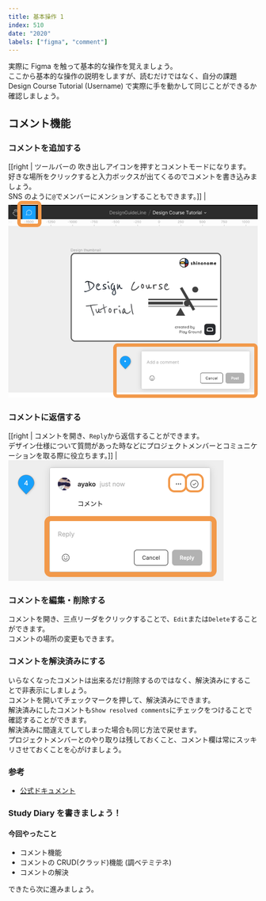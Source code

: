 ```yaml
---
title: 基本操作 1
index: 510
date: "2020"
labels: ["figma", "comment"]
---
```


実際に Figma を触って基本的な操作を覚えましょう。  
ここから基本的な操作の説明をしますが、読むだけではなく、自分の課題 Design Course Tutorial (Username) で実際に手を動かして同じことができるか確認しましょう。

## コメント機能

### コメントを追加する

[[right | ツールバーの 吹き出しアイコンを押すとコメントモードになります。<br/>好きな場所をクリックすると入力ボックスが出てくるのでコメントを書き込みましょう。<br/>SNS のように`@`でメンバーにメンションすることもできます。]]
| ![comment](img/comment.png)

### コメントに返信する

[[right | コメントを開き、`Reply`から返信することができます。<br/>デザイン仕様について質問があった時などにプロジェクトメンバーとコミュニケーションを取る際に役立ちます。]]
| ![comment](img/rep-edit-res.png)

### コメントを編集・削除する

コメントを開き、三点リーダをクリックすることで、`Edit`または`Delete`することができます。  
コメントの場所の変更もできます。

### コメントを解決済みにする

いらなくなったコメントは出来るだけ削除するのではなく、解決済みにすることで非表示にしましょう。  
コメントを開いてチェックマークを押して、解決済みにできます。  
解決済みにしたコメントも`Show resolved comments`にチェックをつけることで確認することができます。  
解決済みに間違えてしてしまった場合も同じ方法で戻せます。  
プロジェクトメンバーとのやり取りは残しておくこと、コメント欄は常にスッキリさせておくことを心がけましょう。

### 参考

- [公式ドキュメント](https://help.figma.com/hc/en-us/articles/360039825314-Getting-started-with-comments)

### Study Diary を書きましょう！

#### 今回やったこと

- コメント機能
- コメントの CRUD(クラッド)機能 (調ベテミテネ)
- コメントの解決

できたら次に進みましょう。
